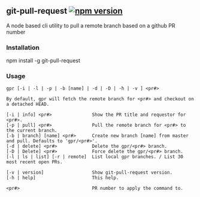 ## git-pull-request [![npm version](https://badge.fury.io/js/git-pull-request.svg)](https://badge.fury.io/js/git-pull-request)

A node based cli utility to pull a remote branch based on a github PR number

### Installation

npm install -g git-pull-request

### Usage

```
gpr [-i | -l | -p | -b [name] | -d | -D | -h | -v ] <pr#>

By default, gpr will fetch the remote branch for <pr#> and checkout on a detached HEAD.

[-i | info] <pr#>               Show the PR title and requestor for <pr#>.
[-p | pull] <pr#>               Pull the remote branch for <pr#> to the current branch.
[-b | branch] [name] <pr#>      Create new branch [name] from master and pull. Defaults to 'gpr/<pr#>'.
[-d | delete] <pr#>             Delete the gpr/<pr#> branch.
[-D | Delete] <pr#>             Force delete the gpr/<pr#> branch.
[-l | ls | list] [-r | remote]  List local gpr branches. / List 30 most recent open PRs.

[-v | version]                  Show git-pull-request version.
[-h | help]                     This help.

<pr#>                           PR number to apply the command to.
 ```
